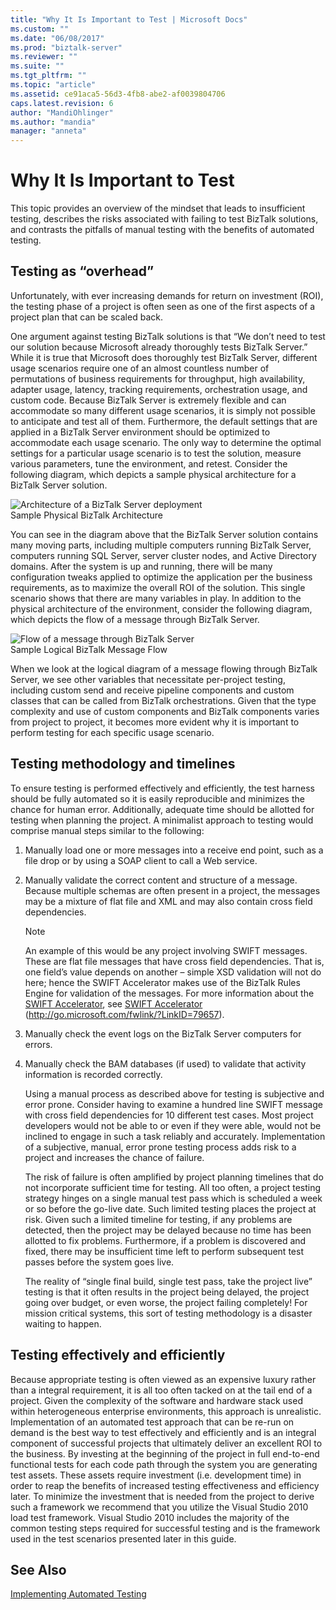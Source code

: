 ```yaml
---
title: "Why It Is Important to Test | Microsoft Docs"
ms.custom: ""
ms.date: "06/08/2017"
ms.prod: "biztalk-server"
ms.reviewer: ""
ms.suite: ""
ms.tgt_pltfrm: ""
ms.topic: "article"
ms.assetid: ce91aca5-56d3-4fb8-abe2-af0039804706
caps.latest.revision: 6
author: "MandiOhlinger"
ms.author: "mandia"
manager: "anneta"
---
```

# Why It Is Important to Test
This topic provides an overview of the mindset that leads to insufficient testing, describes the risks associated with failing to test BizTalk solutions, and contrasts the pitfalls of manual testing with the benefits of automated testing.  
  
## Testing as “overhead”  
 Unfortunately, with ever increasing demands for return on investment (ROI), the testing phase of a project is often seen as one of the first aspects of a project plan that can be scaled back.  
  
 One argument against testing BizTalk solutions is that “We don’t need to test our solution because Microsoft already thoroughly tests BizTalk Server.” While it is true that Microsoft does thoroughly test BizTalk Server, different usage scenarios require one of an almost countless number of permutations of business requirements for throughput, high availability, adapter usage, latency, tracking requirements, orchestration usage, and custom code. Because BizTalk Server is extremely flexible and can accommodate so many different usage scenarios, it is simply not possible to anticipate and test all of them. Furthermore, the default settings that are applied in a BizTalk Server environment should be optimized to accommodate each usage scenario. The only way to determine the optimal settings for a particular usage scenario is to test the solution, measure various parameters, tune the environment, and retest. Consider the following diagram, which depicts a sample physical architecture for a BizTalk Server solution.  
  
 ![Architecture of a BizTalk Server deployment](../technical-guides/media/5359cf00-e285-4168-a988-8d3b677eb6ba.gif "5359cf00-e285-4168-a988-8d3b677eb6ba")  
Sample Physical BizTalk Architecture  
  
 You can see in the diagram above that the BizTalk Server solution contains many moving parts, including multiple computers running BizTalk Server, computers running SQL Server, server cluster nodes, and Active Directory domains. After the system is up and running, there will be many configuration tweaks applied to optimize the application per the business requirements,  as to maximize the overall ROI of the solution. This single scenario shows that there are many variables in play. In addition to the physical architecture of the environment, consider the following diagram, which depicts the flow of a message through BizTalk Server.  
  
 ![Flow of a message through BizTalk Server](../technical-guides/media/dea79a42-5f60-49a1-abdb-870988784ffe.gif "dea79a42-5f60-49a1-abdb-870988784ffe")  
Sample Logical BizTalk Message Flow  
  
 When we look at the logical diagram of a message flowing through BizTalk Server, we see other variables that necessitate per-project testing, including custom send and receive pipeline components and custom classes that can be called from BizTalk orchestrations. Given that the type complexity and use of custom components and BizTalk components varies from project to project, it becomes more evident why it is important to perform testing for each specific usage scenario.  
  
## Testing methodology and timelines  
 To ensure testing is performed effectively and efficiently, the test harness should be fully automated so it is easily reproducible and minimizes the chance for human error. Additionally, adequate time should be allotted for testing when planning the project. A minimalist approach to testing would comprise manual steps similar to the following:  
  
1. Manually load one or more messages into a receive end point, such as a file drop or by using a SOAP client to call a Web service.  
  
2. Manually validate the correct content and structure of a message. Because multiple schemas are often present in a project, the messages may be a mixture of flat file and XML and may also contain cross field dependencies.  
  
   > [!NOTE]  
   >  An example of this would be any project involving SWIFT messages. These are flat file messages that have cross field dependencies. That is, one field’s value depends on another – simple XSD validation will not do here; hence the SWIFT Accelerator makes use of the BizTalk Rules Engine for validation of the messages. For more information about the [SWIFT Accelerator](http://go.microsoft.com/fwlink/?LinkID=79657), see [SWIFT Accelerator](http://go.microsoft.com/fwlink/?LinkID=79657) (http://go.microsoft.com/fwlink/?LinkID=79657).  
  
3. Manually check the event logs on the BizTalk Server computers for errors.  
  
4. Manually check the BAM databases (if used) to validate that activity information is recorded correctly.  
  
   Using a manual process as described above for testing is subjective and error prone. Consider having to examine a hundred line SWIFT message with cross field dependencies for 10 different test cases. Most project developers would not be able to or even if they were able, would not be inclined to engage in such a task reliably and accurately. Implementation of a subjective, manual, error prone testing process adds risk to a project and increases the chance of failure.  
  
   The risk of failure is often amplified by project planning timelines that do not incorporate sufficient time for testing. All too often, a project testing strategy hinges on a single manual test pass which is scheduled a week or so before the go-live date. Such limited testing places the project at risk. Given such a limited timeline for testing, if any problems are detected, then the project may be delayed because no time has been allotted to fix problems. Furthermore, if a problem is discovered and fixed, there may be insufficient time left to perform subsequent test passes before the system goes live.  
  
   The reality of “single final build, single test pass, take the project live” testing is that it often results in the project being delayed, the project going over budget, or even worse, the project failing completely! For mission critical systems, this sort of testing methodology is a disaster waiting to happen.  
  
## Testing effectively and efficiently  
 Because appropriate testing is often viewed as an expensive luxury rather than a integral requirement, it is all too often tacked on at the tail end of a project. Given the complexity of the software and hardware stack used within heterogeneous enterprise environments, this approach is unrealistic. Implementation of an automated test approach that can be re-run on demand is the best way to test effectively and efficiently and is an integral component of successful projects that ultimately deliver an excellent ROI to the business. By investing at the beginning of the project in full end-to-end functional tests for each code path through the system you are generating test assets. These assets require investment (i.e. development time) in order to reap the benefits of increased testing effectiveness and efficiency later. To minimize the investment that is needed from the project to derive such a framework we recommend that you utilize the Visual Studio 2010 load test framework. Visual Studio 2010 includes the majority of the common testing steps required for successful testing and is the framework used in the test scenarios presented later in this guide.  
  
## See Also  
 [Implementing Automated Testing](../technical-guides/implementing-automated-testing.md)